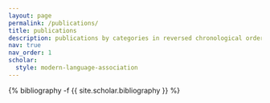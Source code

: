 ```yaml
---
layout: page
permalink: /publications/
title: publications
description: publications by categories in reversed chronological order. generated by jekyll-scholar.
nav: true
nav_order: 1
scholar:
  style: modern-language-association
---
```

<!-- _pages/publications.md -->
<div class="publications">

{% bibliography -f {{ site.scholar.bibliography }} %}

</div>
